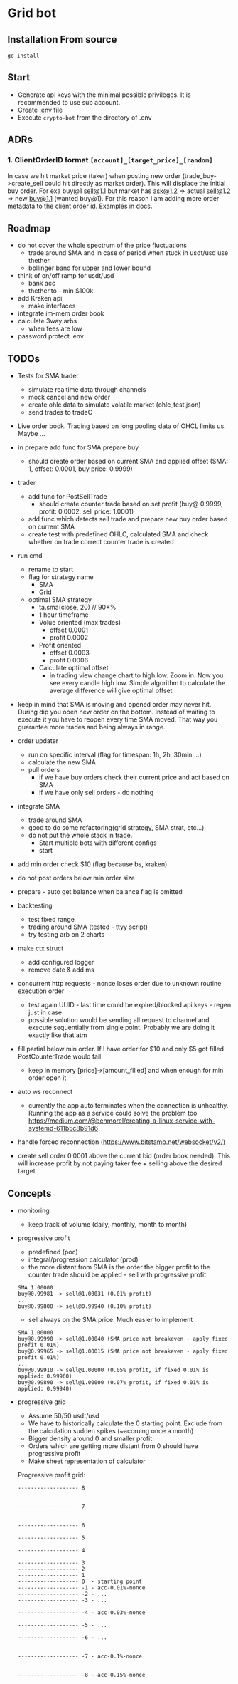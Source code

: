 # Grid bot

## Installation From source
```
go install
```

## Start
- Generate api keys with the minimal possible privileges. It is recommended to use sub account.
- Create .env file
- Execute `crypto-bot` from the directory of .env

## ADRs

### 1. ClientOrderID format `[account]_[target_price]_[random]`
In case we hit market price (taker) when posting new order (trade_buy->create_sell could hit directly as market order). This will displace the initial buy order. For exa buy@1 sell@1.1 but market has ask@1.2 => actual sell@1.2 =>  new buy@1.1 (wanted buy@1). For this reason I am adding more order metadata to the client order id.
Examples in docs.

## Roadmap
- do not cover the whole spectrum of the price fluctuations
    - trade around SMA and in case of period when stuck in usdt/usd use thether.
    - bollinger band for upper and lower bound
- think of on/off ramp for usdt/usd
    - bank acc
    - thether.to - min $100k
- add Kraken api
    - make interfaces
- integrate im-mem order book
- calculate 3way arbs
    - when fees are low
- password protect .env

## TODOs
- Tests for SMA trader
    - simulate realtime data through channels
    - mock cancel and new order
    - create ohlc data to simulate volatile market (ohlc_test.json)
    - send trades to tradeC

- Live order book. Trading based on long pooling data of OHCL limits us. Maybe ...

- in prepare add func for SMA prepare buy 
    - should create order based on current SMA and applied offset (SMA: 1, offset: 0.0001, buy price: 0.9999)
- trader
    - add func for PostSellTrade
        - should create counter trade based on set profit (buy@ 0.9999, profit: 0.0002, sell price: 1.0001)
    - add func which detects sell trade and prepare new buy order based on current SMA
    - create test with predefined OHLC, calculated SMA and check whether on trade correct counter trade is created 
- run cmd
    - rename to start
    - flag for strategy name
        - SMA
        - Grid
    - optimal SMA strategy
        - ta.sma(close, 20) // 90+%
        - 1 hour timeframe
        - Volue oriented (max trades)
            - offset 0.0001
            - profit 0.0002
        - Profit oriented
            - offset 0.0003
            - profit 0.0006
        - Calculate optimal offset
            - in trading view change chart to high low. Zoom in. Now you see every candle high low. Simple algorithm to calculate the average difference will give optimal offset

- keep in mind that SMA is moving and opened order may never hit. During dip you open new order on the bottom. Instead of waiting to execute it you have to reopen every time SMA moved. That way you guarantee more trades and being always in range.
- order updater
    - run on specific interval (flag for timespan: 1h, 2h, 30min,...)
    - calculate the new SMA
    - pull orders
        - if we have buy orders check their current price and act based on SMA
        - if we have only sell orders - do nothing

- integrate SMA
    - trade around SMA
    - good to do some refactoring(grid strategy, SMA strat, etc...)
    - do not put the whole stack in trade. 
        - Start multiple bots with different configs
        - start 
- add min order check $10 (flag because bs, kraken)
- do not post orders below min order size
- prepare - auto get balance when balance flag is omitted

- backtesting
    - test fixed range
    - trading around SMA (tested - ttyy script)
    - try testing arb on 2 charts

- make ctx struct
    - add configured logger
    - remove date & add ms

- concurrent http requests - nonce loses order due to unknown routine execution order
    - test again UUID - last time could be expired/blocked api keys - regen just in case
    - possible solution would be sending all request to channel and execute sequentially from single point. Probably we are doing it exactly like that atm

- fill partial below min order. If I have order for $10 and only $5 got filled PostCounterTrade would fail
    - keep in memory [price]->[amount_filled] and when enough for min order open it

- auto ws reconnect
    - currently the app auto terminates when the connection is unhealthy. Running the app as a service could solve the problem too
    https://medium.com/@benmorel/creating-a-linux-service-with-systemd-611b5c8b91d6
- handle forced reconnection (https://www.bitstamp.net/websocket/v2/)

- create sell order 0.0001 above the current bid (order book needed). This will increase profit by not paying taker fee + selling above the desired target

## Concepts
- monitoring
    - keep track of volume (daily, monthly, month to month)

- progressive profit
    - predefined (poc)
    - integral/progression calculator (prod)
    - the more distant from SMA is the order the bigger profit to the counter trade should be applied - sell with progressive profit
    ```
    SMA 1.00000
    buy@0.99981 -> sell@1.00031 (0.01% profit)
    ...
    buy@0.99800 -> sell@0.99940 (0.10% profit)
    ```
    
    - sell always on the SMA price. Much easier to implement
    ```
    SMA 1.00000 
    buy@0.99990 -> sell@1.00040 (SMA price not breakeven - apply fixed profit 0.01%)
    buy@0.99965 -> sell@1.00015 (SMA price not breakeven - apply fixed profit 0.01%)
    ...
    buy@0.99910 -> sell@1.00000 (0.05% profit, if fixed 0.01% is applied: 0.99960)
    buy@0.99890 -> sell@1.00000 (0.07% profit, if fixed 0.01% is applied: 0.99940)
    ```
- progressive grid
    - Assume 50/50 usdt/usd
    - We have to historically calculate the 0 starting point. Exclude from the calculation sudden spikes (~accruing once a month)
    - Bigger density around 0 and smaller profit
    - Orders which are getting more distant from 0 should have progressive profit
    - Make sheet representation of calculator
   

    Progressive profit grid:
    ```
    ------------------- 8
    
    
    ------------------- 7
    
    
    ------------------- 6
    
    ------------------- 5
    
    ------------------- 4
    
    ------------------- 3
    ------------------- 2
    ------------------- 1
    ------------------- 0  - starting point
    ------------------- -1 - acc-0.01%-nonce
    ------------------- -2 - ...
    ------------------- -3 - ...
    
    ------------------- -4 - acc-0.03%-nonce
    
    ------------------- -5 - ...
    
    ------------------- -6 - ...
    
    
    ------------------- -7 - acc-0.1%-nonce
    
    
    ------------------- -8 - acc-0.15%-nonce
    ```
